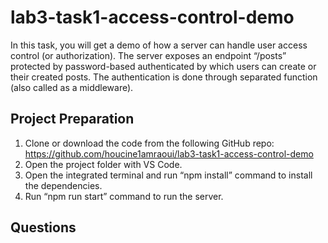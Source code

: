 # lab3-task1-access-control-demo

In this task, you will get a demo of how a server can handle user access control (or authorization). The server exposes an endpoint “/posts” protected by password-based authenticated by which users can create or their created posts. The authentication is done through separated function (also called as a middleware).

## Project Preparation
1.	Clone or download the code from the following GitHub repo: https://github.com/houcine1amraoui/lab3-task1-access-control-demo  
2.	Open the project folder with VS Code.
3.	Open the integrated terminal and run “npm install” command to install the dependencies.
4.	Run “npm run start” command to run the server.

## Questions
